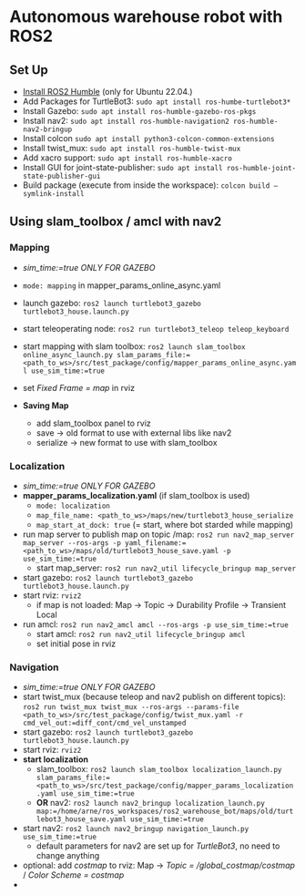 # Autonomous warehouse robot with ROS2

## Set Up
- [Install ROS2 Humble](https://docs.ros.org/en/humble/Installation/Ubuntu-Install-Debs.html) (only for Ubuntu 22.04.)
- Add Packages for TurtleBot3: `sudo apt install ros-humbe-turtlebot3*`
- Install Gazebo: `sudo apt install ros-humble-gazebo-ros-pkgs`
- Install nav2: `sudo apt install ros-humble-navigation2 ros-humble-nav2-bringup`
- Install colcon `sudo apt install python3-colcon-common-extensions`
- Install twist_mux: `sudo apt install ros-humble-twist-mux`
- Add xacro support: `sudo apt install ros-humble-xacro`
- Install GUI for joint-state-publisher: `sudo apt install ros-humble-joint-state-publisher-gui`
- Build package (execute from inside the workspace): `colcon build —symlink-install`

## Using slam_toolbox / amcl with nav2

### Mapping
- *sim_time:=true ONLY FOR GAZEBO*
- `mode: mapping` in mapper_params_online_async.yaml
- launch gazebo: `ros2 launch turtlebot3_gazebo turtlebot3_house.launch.py`
- start teleoperating node: `ros2 run turtlebot3_teleop teleop_keyboard`
- start mapping with slam toolbox: `ros2 launch slam_toolbox online_async_launch.py slam_params_file:=<path_to_ws>/src/test_package/config/mapper_params_online_async.yaml use_sim_time:=true`
- set *Fixed Frame = map* in rviz

- **Saving Map**
    - add slam_toolbox panel to rviz
    - save → old format to use with external libs like nav2
    - serialize → new format to use with slam_toolbox

### Localization
- *sim_time:=true ONLY FOR GAZEBO*
- **mapper_params_localization.yaml** (if slam_toolbox is used)
    - `mode: localization`
    - `map_file_name: <path_to_ws>/maps/new/turtlebot3_house_serialize`
    - `map_start_at_dock: true` (= start, where bot starded while mapping)
- run map server to publish map on topic /map: `ros2 run nav2_map_server map_server --ros-args -p yaml_filename:=<path_to_ws>/maps/old/turtlebot3_house_save.yaml -p use_sim_time:=true`
    - start map_server: `ros2 run nav2_util lifecycle_bringup map_server`
- start gazebo: `ros2 launch turtlebot3_gazebo turtlebot3_house.launch.py`
- start rviz: `rviz2`
    - if map is not loaded: Map -> Topic -> Durability Profile -> Transient Local
- run amcl: `ros2 run nav2_amcl amcl --ros-args -p use_sim_time:=true`
    - start amcl: `ros2 run nav2_util lifecycle_bringup amcl`
    - set initial pose in rviz

### Navigation 
- *sim_time:=true ONLY FOR GAZEBO*
- start twist_mux (because teleop and nav2 publish on different topics): `ros2 run twist_mux twist_mux --ros-args --params-file <path_to_ws>/src/test_package/config/twist_mux.yaml -r cmd_vel_out:=diff_cont/cmd_vel_unstamped`
- start gazebo: `ros2 launch turtlebot3_gazebo turtlebot3_house.launch.py`
- start rviz: `rviz2`
- **start localization**
    - slam_toolbox: `ros2 launch slam_toolbox localization_launch.py slam_params_file:=<path_to_ws>/src/test_package/config/mapper_params_localization.yaml use_sim_time:=true`
    - **OR** nav2: `ros2 launch nav2_bringup localization_launch.py map:=/home/arne/ros_workspaces/ros2_warehouse_bot/maps/old/turtlebot3_house_save.yaml use_sim_time:=true`
- start nav2: `ros2 launch nav2_bringup navigation_launch.py use_sim_time:=true`
    - default parameters for nav2 are set up for *TurtleBot3*, no need to change anything
- optional: add *costmap* to rviz: Map -> *Topic = /global_costmap/costmap* / *Color Scheme = costmap*
- 